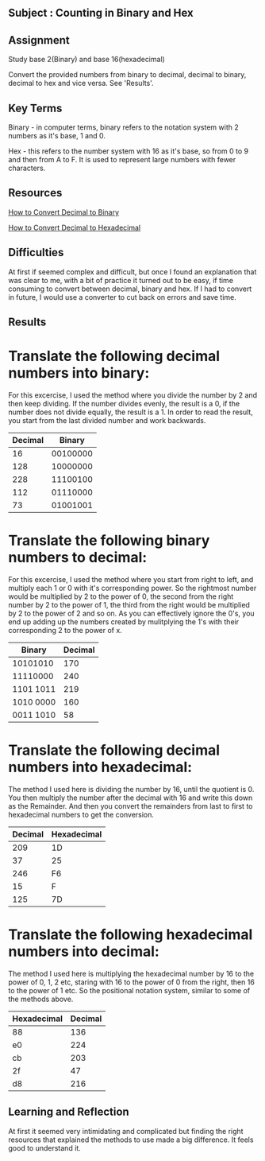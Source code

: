 ## Subject : Counting in Binary and Hex

## Assignment
Study base 2(Binary) and base 16(hexadecimal)

Convert the provided numbers from binary to decimal, decimal to binary, decimal to hex and vice versa.  See 'Results'.

## Key Terms 

Binary - in computer terms, binary refers to the notation system with 2 numbers as it's base, 1 and 0.  

Hex - this refers to the number system with 16 as it's base, so from 0 to 9 and then from A to F.  It is used to represent large numbers with fewer characters.


## Resources

[How to Convert Decimal to Binary](https://www.youtube.com/watch?v=rsxT4FfRBaM&ab_channel=TheOrganicChemistryTutor)

[How to Convert Decimal to Hexadecimal](https://www.youtube.com/results?search_query=organic+chemistry+tutor+decimal+to+hexadecimal)

## Difficulties

At first if seemed complex and difficult, but once I found an explanation that was clear to me, with a bit of practice it turned out to be easy, if time consuming to convert between decimal, binary and hex.  If I had to convert in future, I would use a converter to cut back on errors and save time.

## Results


# Translate the following decimal numbers into binary:

For this excercise, I used the method where you divide the number by 2 and then keep dividing.  If the number divides evenly, the result is a 0, if the number does not divide equally, the result is a 1.  In order to read the result, you start from the last divided number and work backwards.


| Decimal          | Binary         |  
|-----------------|-----------------|
| 16              |00100000         |
| 128             |10000000         |
| 228             |11100100         | 
| 112             |01110000         |
| 73              |01001001         |

# Translate the following binary numbers to decimal:

For this excercise, I used the method where you start from right to left, and multiply each 1 or 0 with it's corresponding power.  So the rightmost number would be multiplied by 2 to the power of 0, the second from the right number by 2 to the power of 1, the third from the right would be multiplied by 2 to the power of 2 and so on.  As you can effectively ignore the 0's, you end up adding up the numbers created by mulitplying the 1's with their corresponding 2 to the power of x.  

| Binary          | Decimal         |  
|-----------------|-----------------|
| 10101010        | 170             |  
| 11110000        | 240             |   
| 1101 1011       | 219             |   
| 1010 0000       | 160             |
| 0011 1010       | 58              |

# Translate the following decimal numbers into hexadecimal:

The method I used here is dividing the number by 16, until the quotient is 0.  You then multiply the number after the decimal with 16 and write this down as the Remainder.  And then you convert the remainders from last to first to hexadecimal numbers to get the conversion.


| Decimal         | Hexadecimal     |
|-----------------|-----------------|
| 209             | 1D              |  
| 37              | 25              | 
| 246             | F6              | 
| 15              | F               |
|125              | 7D              |

# Translate the following hexadecimal numbers into decimal:

The method I used here is multiplying the hexadecimal number by 16 to the power of 0, 1, 2 etc, staring with 16 to the power of 0 from the right, then 16 to the power of 1 etc. So the positional notation system, similar to some of the methods above. 

| Hexadecimal     |  Decimal        |
|-----------------|-----------------|
| 88              | 136             | 
| e0              | 224             |  
| cb              | 203             | 
| 2f              | 47              |
| d8              | 216             |



## Learning and Reflection

At first it seemed very intimidating and complicated but finding the right resources that explained the methods to use made a big difference.  It feels good to understand it.

